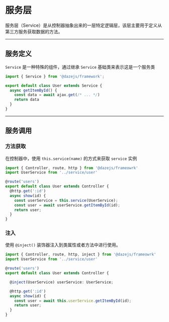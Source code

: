 # 服务层

服务层（Service）是从控制器抽象出来的一层特定逻辑层，该层主要用于定义从第三方服务获取数据的方法。

---

## 服务定义

`Service` 是一种特殊的组件，通过继承 `Service` 基础类来表示这是一个服务类

```ts
import { Service } from '@dazejs/framework';

export default class User extends Service {
  async getItemById() {
    const data = await ajax.get(/* ... */)
    return data
  }
}

```

---

## 服务调用

### 方法获取

在控制器中，使用 `this.service(name)` 的方式来获取 `service` 实例

```ts
import { Controller, route, http } from '@dazejs/frameowrk'
import UserService from '../service/user'

@route('users')
export default class User extends Controller {
  @http.get(':id')
  async show(id) {
    const userService = this.service(UserService);
    const user = await userService.getItemById(id);
    return user;
  }
}


```

### 注入

使用 `@inject()` 装饰器注入到类属性或者方法中进行使用。

```ts
import { Controller, route, http, inject } from '@dazejs/frameowrk'
import UserService from '../service/user'

@route('users')
export default class User extends Controller {

  @inject(UserService) userService: UserService;

  @http.get(':id')
  async show(id) {
    const user = await this.userService.getItemById(id);
    return user;
  }
}

```
